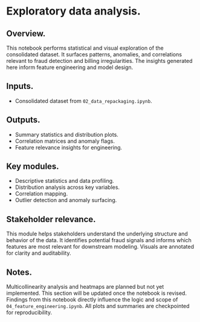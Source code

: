 # Exploratory data analysis.

## Overview.

This notebook performs statistical and visual exploration of the consolidated dataset. It surfaces patterns, anomalies, and correlations relevant to fraud detection and billing irregularities. The insights generated here inform feature engineering and model design.

## Inputs.

- Consolidated dataset from `02_data_repackaging.ipynb`.

## Outputs.

- Summary statistics and distribution plots.
- Correlation matrices and anomaly flags.
- Feature relevance insights for engineering.

## Key modules.

- Descriptive statistics and data profiling.
- Distribution analysis across key variables.
- Correlation mapping.
- Outlier detection and anomaly surfacing.

## Stakeholder relevance.

This module helps stakeholders understand the underlying structure and behavior of the data. It identifies potential fraud signals and informs which features are most relevant for downstream modeling. Visuals are annotated for clarity and auditability.

## Notes.

Multicollinearity analysis and heatmaps are planned but not yet implemented. This section will be updated once the notebook is revised.  
Findings from this notebook directly influence the logic and scope of `04_feature_engineering.ipynb`. All plots and summaries are checkpointed for reproducibility.
